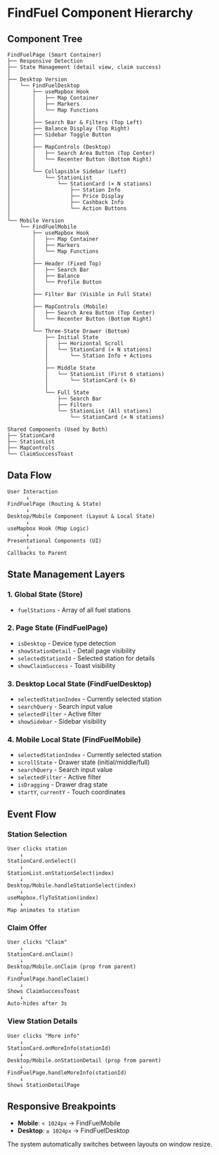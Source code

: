 # FindFuel Component Hierarchy

## Component Tree

```
FindFuelPage (Smart Container)
├── Responsive Detection
├── State Management (detail view, claim success)
│
├── Desktop Version
│   └── FindFuelDesktop
│       ├── useMapbox Hook
│       │   ├── Map Container
│       │   ├── Markers
│       │   └── Map Functions
│       │
│       ├── Search Bar & Filters (Top Left)
│       ├── Balance Display (Top Right)
│       ├── Sidebar Toggle Button
│       │
│       ├── MapControls (Desktop)
│       │   ├── Search Area Button (Top Center)
│       │   └── Recenter Button (Bottom Right)
│       │
│       └── Collapsible Sidebar (Left)
│           └── StationList
│               └── StationCard (× N stations)
│                   ├── Station Info
│                   ├── Price Display
│                   ├── Cashback Info
│                   └── Action Buttons
│
└── Mobile Version
    └── FindFuelMobile
        ├── useMapbox Hook
        │   ├── Map Container
        │   ├── Markers
        │   └── Map Functions
        │
        ├── Header (Fixed Top)
        │   ├── Search Bar
        │   ├── Balance
        │   └── Profile Button
        │
        ├── Filter Bar (Visible in Full State)
        │
        ├── MapControls (Mobile)
        │   ├── Search Area Button (Top Center)
        │   └── Recenter Button (Bottom Right)
        │
        └── Three-State Drawer (Bottom)
            ├── Initial State
            │   ├── Horizontal Scroll
            │   └── StationCard (× N stations)
            │       └── Station Info + Actions
            │
            ├── Middle State
            │   └── StationList (First 6 stations)
            │       └── StationCard (× 6)
            │
            └── Full State
                ├── Search Bar
                ├── Filters
                └── StationList (All stations)
                    └── StationCard (× N stations)

Shared Components (Used by Both)
├── StationCard
├── StationList
├── MapControls
└── ClaimSuccessToast
```

## Data Flow

```
User Interaction
      ↓
FindFuelPage (Routing & State)
      ↓
Desktop/Mobile Component (Layout & Local State)
      ↓
useMapbox Hook (Map Logic)
      ↓
Presentational Components (UI)
      ↓
Callbacks to Parent
```

## State Management Layers

### 1. Global State (Store)
- `fuelStations` - Array of all fuel stations

### 2. Page State (FindFuelPage)
- `isDesktop` - Device type detection
- `showStationDetail` - Detail page visibility
- `selectedStationId` - Selected station for details
- `showClaimSuccess` - Toast visibility

### 3. Desktop Local State (FindFuelDesktop)
- `selectedStationIndex` - Currently selected station
- `searchQuery` - Search input value
- `selectedFilter` - Active filter
- `showSidebar` - Sidebar visibility

### 4. Mobile Local State (FindFuelMobile)
- `selectedStationIndex` - Currently selected station
- `scrollState` - Drawer state (initial/middle/full)
- `searchQuery` - Search input value
- `selectedFilter` - Active filter
- `isDragging` - Drawer drag state
- `startY`, `currentY` - Touch coordinates

## Event Flow

### Station Selection
```
User clicks station
    ↓
StationCard.onSelect()
    ↓
StationList.onStationSelect(index)
    ↓
Desktop/Mobile.handleStationSelect(index)
    ↓
useMapbox.flyToStation(index)
    ↓
Map animates to station
```

### Claim Offer
```
User clicks "Claim"
    ↓
StationCard.onClaim()
    ↓
Desktop/Mobile.onClaim (prop from parent)
    ↓
FindFuelPage.handleClaim()
    ↓
Shows ClaimSuccessToast
    ↓
Auto-hides after 3s
```

### View Station Details
```
User clicks "More info"
    ↓
StationCard.onMoreInfo(stationId)
    ↓
Desktop/Mobile.onStationDetail (prop from parent)
    ↓
FindFuelPage.handleMoreInfo(stationId)
    ↓
Shows StationDetailPage
```

## Responsive Breakpoints

- **Mobile**: `< 1024px` → FindFuelMobile
- **Desktop**: `≥ 1024px` → FindFuelDesktop

The system automatically switches between layouts on window resize.
